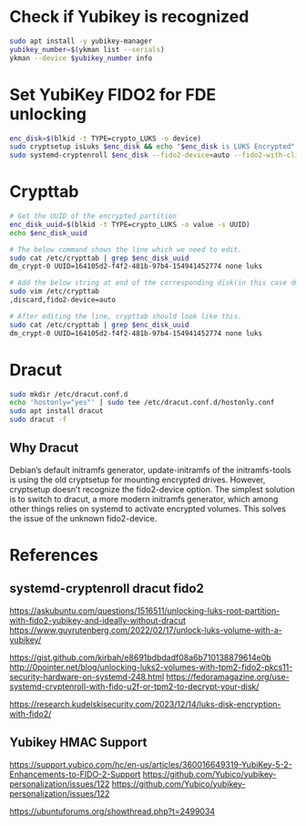 # Check if Yubikey is recognized
```sh
sudo apt install -y yubikey-manager
yubikey_number=$(ykman list --serials)
ykman --device $yubikey_number info
```

# Set YubiKey FIDO2 for FDE unlocking
```sh
enc_disk=$(blkid -t TYPE=crypto_LUKS -o device)
sudo cryptsetup isLuks $enc_disk && echo "$enc_disk is LUKS Encrypted"
sudo systemd-cryptenroll $enc_disk --fido2-device=auto --fido2-with-client-pin=false
```

# Crypttab

```sh
# Get the UUID of the encrypted partition
enc_disk_uuid=$(blkid -t TYPE=crypto_LUKS -o value -s UUID)
echo $enc_disk_uuid

# The below command shows the line which we need to edit.
sudo cat /etc/crypttab | grep $enc_disk_uuid
dm_crypt-0 UUID=164105d2-f4f2-481b-97b4-154941452774 none luks

# Add the below string at end of the corresponding disk(in this case dm_crypt-0).
sudo vim /etc/crypttab 
,discard,fido2-device=auto

# After editing the line, crypttab should look like this.
sudo cat /etc/crypttab | grep $enc_disk_uuid
dm_crypt-0 UUID=164105d2-f4f2-481b-97b4-154941452774 none luks
```

# Dracut
```sh
sudo mkdir /etc/dracut.conf.d
echo 'hostonly="yes"' | sudo tee /etc/dracut.conf.d/hostonly.conf
sudo apt install dracut
sudo dracut -f
```

## Why Dracut
Debian’s default initramfs generator, update-initramfs of the initramfs-tools is using the old cryptsetup for mounting encrypted drives. However, cryptsetup doesn’t recognize the fido2-device option.
The simplest solution is to switch to dracut, a more modern initramfs generator, which among other things relies on systemd to activate encrypted volumes. This solves the issue of the unknown fido2-device.

# References
## systemd-cryptenroll dracut fido2

https://askubuntu.com/questions/1516511/unlocking-luks-root-partition-with-fido2-yubikey-and-ideally-without-dracut
https://www.guyrutenberg.com/2022/02/17/unlock-luks-volume-with-a-yubikey/

https://gist.github.com/kirbah/e8691bdbdadf08a6b710138879614e0b
http://0pointer.net/blog/unlocking-luks2-volumes-with-tpm2-fido2-pkcs11-security-hardware-on-systemd-248.html
https://fedoramagazine.org/use-systemd-cryptenroll-with-fido-u2f-or-tpm2-to-decrypt-your-disk/

https://research.kudelskisecurity.com/2023/12/14/luks-disk-encryption-with-fido2/

## Yubikey HMAC Support
https://support.yubico.com/hc/en-us/articles/360016649319-YubiKey-5-2-Enhancements-to-FIDO-2-Support
https://github.com/Yubico/yubikey-personalization/issues/122
https://github.com/Yubico/yubikey-personalization/issues/122

https://ubuntuforums.org/showthread.php?t=2499034

